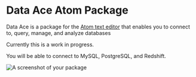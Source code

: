 # Data Ace Atom Package
Data Ace is a package for the [Atom text editor](https://atom.io/) that enables you to connect to, query, manage, and analyze databases

Currently this is a work in progress.  

You will be able to connect to MySQL, PostgreSQL, and Redshift.

![A screenshot of your package](https://f.cloud.github.com/assets/69169/2290250/c35d867a-a017-11e3-86be-cd7c5bf3ff9b.gif)
